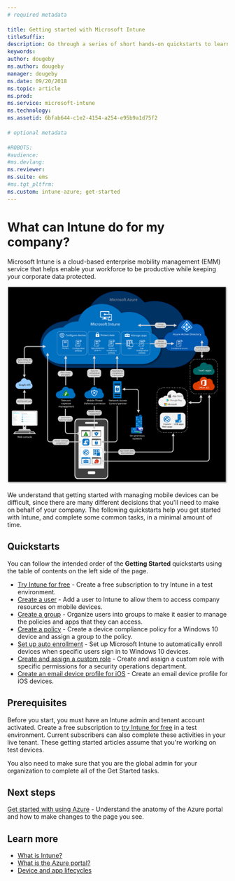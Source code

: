 ```yaml
---
# required metadata

title: Getting started with Microsoft Intune
titleSuffix: 
description: Go through a series of short hands-on quickstarts to learn about Intune.
keywords:
author: dougeby
ms.author: dougeby
manager: dougeby
ms.date: 09/20/2018
ms.topic: article
ms.prod:
ms.service: microsoft-intune
ms.technology:
ms.assetid: 6bfab644-c1e2-4154-a254-e95b9a1d75f2

# optional metadata

#ROBOTS:
#audience:
#ms.devlang:
ms.reviewer:
ms.suite: ems
#ms.tgt_pltfrm:
ms.custom: intune-azure; get-started
---
```


# What can Intune do for my company?
Microsoft Intune is a cloud-based enterprise mobility management (EMM) service that helps enable your workforce to be productive while keeping your corporate data protected.

![High-level architectural diagram for Microsoft Intune](/intune/media/intunearchitecture.svg)

We understand that getting started with managing mobile devices can be difficult, since there are many different decisions that you'll need to make on behalf of your company. The following quickstarts help you get started with Intune, and complete some common tasks, in a minimal amount of time.

## Quickstarts

You can follow the intended order of the __Getting Started__ quickstarts using the table of contents on the left side of the page.

- [Try Intune for free](free-trial-sign-up.md) - Create a free subscription to try Intune in a test environment.    
- [Create a user](quickstart-create-user.md) - Add a user to Intune to allow them to access company resources on mobile devices.
- [Create a group](quickstart-create-group.md) - Organize users into groups to make it easier to manage the policies and apps that they can access.
- [Create a policy](quickstart-create-policy.md) - Create a device compliance policy for a Windows 10 device and assign a group to the policy.
- [Set up auto enrollment](quickstart-setup-auto-enrollment.md) - Set up Microsoft Intune to automatically enroll devices when specific users sign in to Windows 10 devices.
- [Create and assign a custom role](quickstart-create-custom-role.md) - Create and assign a custom role with specific permissions for a security operations department. 
- [Create an email device profile for iOS](quickstart-email-profile.md) - Create an email device profile for iOS devices.
<!--  [Add and assign apps](get-started-apps.md) - Add and assign apps to devices -->
## Prerequisites

Before you start, you must have an Intune admin and tenant account activated. Create a free subscription to [try Intune for free](free-trial-sign-up.md) in a test environment. Current subscribers can also complete these activities in your live tenant. These getting started articles assume that you're working on test devices.

You also need to make sure that you are the global admin for your organization to complete all of the Get Started tasks.

## Next steps

[Get started with using Azure](get-started-azure.md) - Understand the anatomy of the Azure portal and how to make changes to the page you see.

## Learn more

* [What is Intune?](introduction-intune.md)
* [What is the Azure portal?](what-is-intune.md)
* [Device and app lifecycles](introduction-device-app-lifecycles.md)